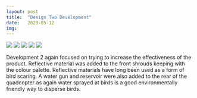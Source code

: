 ```yaml
---
layout: post
title:  "Design Two Development"
date:   2020-05-12
img:
---
```


<img src="{{site.baseurl}}/assets/img/DesignImages/Drone2.5.JPG">
<img src="{{site.baseurl}}/assets/img/DesignImages/Drone2.6.JPG">
<img src="{{site.baseurl}}/assets/img/DesignImages/Drone2.7.JPG">
<img src="{{site.baseurl}}/assets/img/DesignImages/Drone2.8.JPG">
<img src="{{site.baseurl}}/assets/img/DesignImages/Drone2.9.JPG">

Development 2 again focused on trying to increase the effectiveness of the product. Reflective material was added to the front shrouds keeping with the colour palette. Reflective materials have long been used as a form of bird scaring. A water gun and reservoir were also added to the rear of the quadcopter as again water sprayed at birds is a good environmentally friendly way to disperse birds.    
